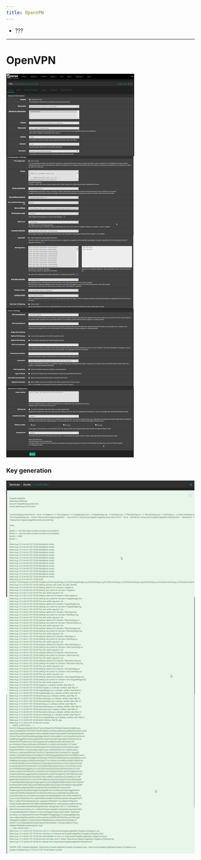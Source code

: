 ```yaml
---
title: OpenVPN
---
```


- ???

---

# OpenVPN

![](2018-08-15_21-29-51-openvpn.png)

### Key generation

![](2018-08-15_21-43-51-acme.png)